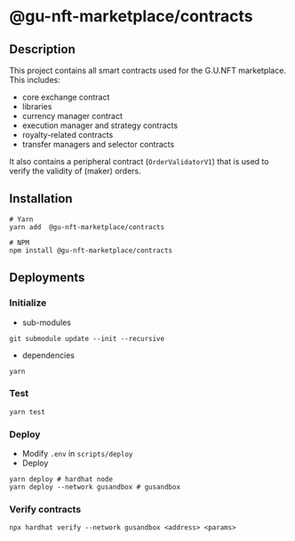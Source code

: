 # @gu-nft-marketplace/contracts

## Description

This project contains all smart contracts used for the G.U.NFT marketplace. This includes:

- core exchange contract
- libraries
- currency manager contract
- execution manager and strategy contracts
- royalty-related contracts
- transfer managers and selector contracts

It also contains a peripheral contract (`OrderValidatorV1`) that is used to verify the validity of (maker) orders.

## Installation

```shell
# Yarn
yarn add  @gu-nft-marketplace/contracts

# NPM
npm install @gu-nft-marketplace/contracts
```

## Deployments

### Initialize

- sub-modules

```shell
git submodule update --init --recursive
```

- dependencies

```shell
yarn
```

### Test

```shell
yarn test
```

### Deploy

- Modify `.env` in `scripts/deploy`
- Deploy

```shell
yarn deploy # hardhat node
yarn deploy --network gusandbox # gusandbox
```

### Verify contracts

```shell
npx hardhat verify --network gusandbox <address> <params>
```
